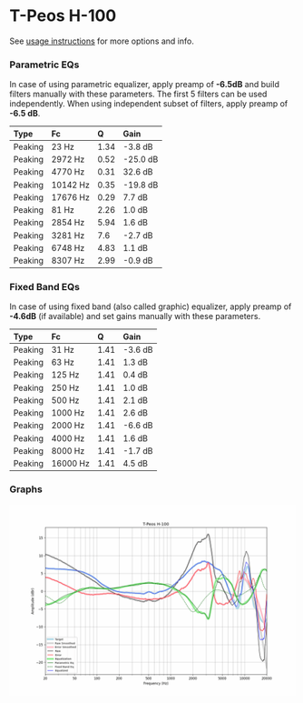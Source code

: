 # T-Peos H-100
See [usage instructions](https://github.com/jaakkopasanen/AutoEq#usage) for more options and info.

### Parametric EQs
In case of using parametric equalizer, apply preamp of **-6.5dB** and build filters manually
with these parameters. The first 5 filters can be used independently.
When using independent subset of filters, apply preamp of **-6.5 dB**.

| Type    | Fc       |    Q | Gain     |
|:--------|:---------|:-----|:---------|
| Peaking | 23 Hz    | 1.34 | -3.8 dB  |
| Peaking | 2972 Hz  | 0.52 | -25.0 dB |
| Peaking | 4770 Hz  | 0.31 | 32.6 dB  |
| Peaking | 10142 Hz | 0.35 | -19.8 dB |
| Peaking | 17676 Hz | 0.29 | 7.7 dB   |
| Peaking | 81 Hz    | 2.26 | 1.0 dB   |
| Peaking | 2854 Hz  | 5.94 | 1.6 dB   |
| Peaking | 3281 Hz  | 7.6  | -2.7 dB  |
| Peaking | 6748 Hz  | 4.83 | 1.1 dB   |
| Peaking | 8307 Hz  | 2.99 | -0.9 dB  |

### Fixed Band EQs
In case of using fixed band (also called graphic) equalizer, apply preamp of **-4.6dB**
(if available) and set gains manually with these parameters.

| Type    | Fc       |    Q | Gain    |
|:--------|:---------|:-----|:--------|
| Peaking | 31 Hz    | 1.41 | -3.6 dB |
| Peaking | 63 Hz    | 1.41 | 1.3 dB  |
| Peaking | 125 Hz   | 1.41 | 0.4 dB  |
| Peaking | 250 Hz   | 1.41 | 1.0 dB  |
| Peaking | 500 Hz   | 1.41 | 2.1 dB  |
| Peaking | 1000 Hz  | 1.41 | 2.6 dB  |
| Peaking | 2000 Hz  | 1.41 | -6.6 dB |
| Peaking | 4000 Hz  | 1.41 | 1.6 dB  |
| Peaking | 8000 Hz  | 1.41 | -1.7 dB |
| Peaking | 16000 Hz | 1.41 | 4.5 dB  |

### Graphs
![](./T-Peos%20H-100.png)